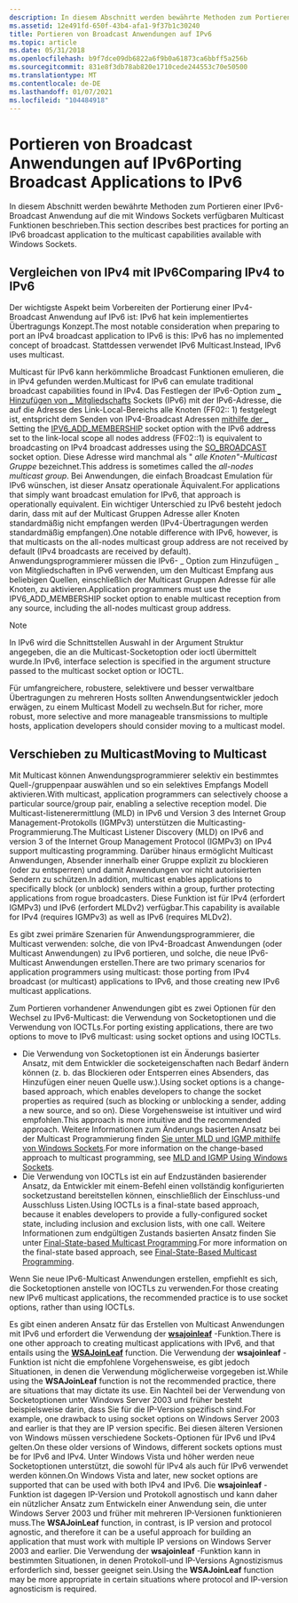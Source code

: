 ```yaml
---
description: In diesem Abschnitt werden bewährte Methoden zum Portieren einer IPv6-Broadcast Anwendung auf die mit Windows Sockets verfügbaren Multicast Funktionen beschrieben.
ms.assetid: 12e491fd-650f-43b4-afa1-9f37b1c30240
title: Portieren von Broadcast Anwendungen auf IPv6
ms.topic: article
ms.date: 05/31/2018
ms.openlocfilehash: b9f7dce09db6822a6f9b0a61873ca6bbff5a256b
ms.sourcegitcommit: 831e8f3db78ab820e1710cede244553c70e50500
ms.translationtype: MT
ms.contentlocale: de-DE
ms.lasthandoff: 01/07/2021
ms.locfileid: "104484918"
---
```

# <a name="porting-broadcast-applications-to-ipv6"></a><span data-ttu-id="7e964-103">Portieren von Broadcast Anwendungen auf IPv6</span><span class="sxs-lookup"><span data-stu-id="7e964-103">Porting Broadcast Applications to IPv6</span></span>

<span data-ttu-id="7e964-104">In diesem Abschnitt werden bewährte Methoden zum Portieren einer IPv6-Broadcast Anwendung auf die mit Windows Sockets verfügbaren Multicast Funktionen beschrieben.</span><span class="sxs-lookup"><span data-stu-id="7e964-104">This section describes best practices for porting an IPv6 broadcast application to the multicast capabilities available with Windows Sockets.</span></span>

## <a name="comparing-ipv4-to-ipv6"></a><span data-ttu-id="7e964-105">Vergleichen von IPv4 mit IPv6</span><span class="sxs-lookup"><span data-stu-id="7e964-105">Comparing IPv4 to IPv6</span></span>

<span data-ttu-id="7e964-106">Der wichtigste Aspekt beim Vorbereiten der Portierung einer IPv4-Broadcast Anwendung auf IPv6 ist: IPv6 hat kein implementiertes Übertragungs Konzept.</span><span class="sxs-lookup"><span data-stu-id="7e964-106">The most notable consideration when preparing to port an IPv4 broadcast application to IPv6 is this: IPv6 has no implemented concept of broadcast.</span></span> <span data-ttu-id="7e964-107">Stattdessen verwendet IPv6 Multicast.</span><span class="sxs-lookup"><span data-stu-id="7e964-107">Instead, IPv6 uses multicast.</span></span>

<span data-ttu-id="7e964-108">Multicast für IPv6 kann herkömmliche Broadcast Funktionen emulieren, die in IPv4 gefunden werden.</span><span class="sxs-lookup"><span data-stu-id="7e964-108">Multicast for IPv6 can emulate traditional broadcast capabilities found in IPv4.</span></span> <span data-ttu-id="7e964-109">Das Festlegen der IPv6-Option zum [ \_ Hinzufügen von \_ Mitgliedschafts](ipproto-ipv6-socket-options.md) Sockets (IPv6) mit der IPv6-Adresse, die auf die Adresse des Link-Local-Bereichs alle Knoten (FF02:: 1) festgelegt ist, entspricht dem Senden von IPv4-Broadcast Adressen [mithilfe der \_ ](socket-options.md)</span><span class="sxs-lookup"><span data-stu-id="7e964-109">Setting the [IPV6\_ADD\_MEMBERSHIP](ipproto-ipv6-socket-options.md) socket option with the IPv6 address set to the link-local scope all nodes address (FF02::1) is equivalent to broadcasting on IPv4 broadcast addresses using the [SO\_BROADCAST](socket-options.md) socket option.</span></span> <span data-ttu-id="7e964-110">Diese Adresse wird manchmal als " *alle Knoten"-Multicast Gruppe* bezeichnet.</span><span class="sxs-lookup"><span data-stu-id="7e964-110">This address is sometimes called the *all-nodes multicast group*.</span></span> <span data-ttu-id="7e964-111">Bei Anwendungen, die einfach Broadcast Emulation für IPv6 wünschen, ist dieser Ansatz operationale Äquivalent.</span><span class="sxs-lookup"><span data-stu-id="7e964-111">For applications that simply want broadcast emulation for IPv6, that approach is operationally equivalent.</span></span> <span data-ttu-id="7e964-112">Ein wichtiger Unterschied zu IPv6 besteht jedoch darin, dass mit auf der Multicast Gruppen Adresse aller Knoten standardmäßig nicht empfangen werden (IPv4-Übertragungen werden standardmäßig empfangen).</span><span class="sxs-lookup"><span data-stu-id="7e964-112">One notable difference with IPv6, however, is that multicasts on the all-nodes multicast group address are not received by default (IPv4 broadcasts are received by default).</span></span> <span data-ttu-id="7e964-113">Anwendungsprogrammierer müssen die IPv6- \_ Option zum Hinzufügen \_ von Mitgliedschaften in IPv6 verwenden, um den Multicast Empfang aus beliebigen Quellen, einschließlich der Multicast Gruppen Adresse für alle Knoten, zu aktivieren.</span><span class="sxs-lookup"><span data-stu-id="7e964-113">Application programmers must use the IPV6\_ADD\_MEMBERSHIP socket option to enable multicast reception from any source, including the all-nodes multicast group address.</span></span>

> [!Note]  
> <span data-ttu-id="7e964-114">In IPv6 wird die Schnittstellen Auswahl in der Argument Struktur angegeben, die an die Multicast-Socketoption oder ioctl übermittelt wurde.</span><span class="sxs-lookup"><span data-stu-id="7e964-114">In IPv6, interface selection is specified in the argument structure passed to the multicast socket option or IOCTL.</span></span>

 

<span data-ttu-id="7e964-115">Für umfangreichere, robustere, selektivere und besser verwaltbare Übertragungen zu mehreren Hosts sollten Anwendungsentwickler jedoch erwägen, zu einem Multicast Modell zu wechseln.</span><span class="sxs-lookup"><span data-stu-id="7e964-115">But for richer, more robust, more selective and more manageable transmissions to multiple hosts, application developers should consider moving to a multicast model.</span></span>

## <a name="moving-to-multicast"></a><span data-ttu-id="7e964-116">Verschieben zu Multicast</span><span class="sxs-lookup"><span data-stu-id="7e964-116">Moving to Multicast</span></span>

<span data-ttu-id="7e964-117">Mit Multicast können Anwendungsprogrammierer selektiv ein bestimmtes Quell-/gruppenpaar auswählen und so ein selektives Empfangs Modell aktivieren.</span><span class="sxs-lookup"><span data-stu-id="7e964-117">With multicast, application programmers can selectively choose a particular source/group pair, enabling a selective reception model.</span></span> <span data-ttu-id="7e964-118">Die Multicast-listenerermittlung (MLD) in IPv6 und Version 3 des Internet Group Management-Protokolls (IGMPv3) unterstützen die Multicasting-Programmierung.</span><span class="sxs-lookup"><span data-stu-id="7e964-118">The Multicast Listener Discovery (MLD) on IPv6 and version 3 of the Internet Group Management Protocol (IGMPv3) on IPv4 support multicasting programming.</span></span> <span data-ttu-id="7e964-119">Darüber hinaus ermöglicht Multicast Anwendungen, Absender innerhalb einer Gruppe explizit zu blockieren (oder zu entsperren) und damit Anwendungen vor nicht autorisierten Sendern zu schützen.</span><span class="sxs-lookup"><span data-stu-id="7e964-119">In addition, multicast enables applications to specifically block (or unblock) senders within a group, further protecting applications from rogue broadcasters.</span></span> <span data-ttu-id="7e964-120">Diese Funktion ist für IPv4 (erfordert IGMPv3) und IPv6 (erfordert MLDv2) verfügbar.</span><span class="sxs-lookup"><span data-stu-id="7e964-120">This capability is available for IPv4 (requires IGMPv3) as well as IPv6 (requires MLDv2).</span></span>

<span data-ttu-id="7e964-121">Es gibt zwei primäre Szenarien für Anwendungsprogrammierer, die Multicast verwenden: solche, die von IPv4-Broadcast Anwendungen (oder Multicast Anwendungen) zu IPv6 portieren, und solche, die neue IPv6-Multicast Anwendungen erstellen.</span><span class="sxs-lookup"><span data-stu-id="7e964-121">There are two primary scenarios for application programmers using multicast: those porting from IPv4 broadcast (or multicast) applications to IPv6, and those creating new IPv6 multicast applications.</span></span>

<span data-ttu-id="7e964-122">Zum Portieren vorhandener Anwendungen gibt es zwei Optionen für den Wechsel zu IPv6-Multicast: die Verwendung von Socketoptionen und die Verwendung von IOCTLs.</span><span class="sxs-lookup"><span data-stu-id="7e964-122">For porting existing applications, there are two options to move to IPv6 multicast: using socket options and using IOCTLs.</span></span>

-   <span data-ttu-id="7e964-123">Die Verwendung von Socketoptionen ist ein Änderungs basierter Ansatz, mit dem Entwickler die socketeigenschaften nach Bedarf ändern können (z. b. das Blockieren oder Entsperren eines Absenders, das Hinzufügen einer neuen Quelle usw.).</span><span class="sxs-lookup"><span data-stu-id="7e964-123">Using socket options is a change-based approach, which enables developers to change the socket properties as required (such as blocking or unblocking a sender, adding a new source, and so on).</span></span> <span data-ttu-id="7e964-124">Diese Vorgehensweise ist intuitiver und wird empfohlen.</span><span class="sxs-lookup"><span data-stu-id="7e964-124">This approach is more intuitive and the recommended approach.</span></span> <span data-ttu-id="7e964-125">Weitere Informationen zum Änderungs basierten Ansatz bei der Multicast Programmierung finden [Sie unter MLD und IGMP mithilfe von Windows Sockets](igmp-and-windows-sockets.md).</span><span class="sxs-lookup"><span data-stu-id="7e964-125">For more information on the change-based approach to multicast programming, see [MLD and IGMP Using Windows Sockets](igmp-and-windows-sockets.md).</span></span>
-   <span data-ttu-id="7e964-126">Die Verwendung von IOCTLs ist ein auf Endzuständen basierender Ansatz, da Entwickler mit einem-Befehl einen vollständig konfigurierten socketzustand bereitstellen können, einschließlich der Einschluss-und Ausschluss Listen.</span><span class="sxs-lookup"><span data-stu-id="7e964-126">Using IOCTLs is a final-state based approach, because it enables developers to provide a fully-configured socket state, including inclusion and exclusion lists, with one call.</span></span> <span data-ttu-id="7e964-127">Weitere Informationen zum endgültigen Zustands basierten Ansatz finden Sie unter [Final-State-based Multicast Programming](final-state-based-multicast-programming.md).</span><span class="sxs-lookup"><span data-stu-id="7e964-127">For more information on the final-state based approach, see [Final-State-Based Multicast Programming](final-state-based-multicast-programming.md).</span></span>

<span data-ttu-id="7e964-128">Wenn Sie neue IPv6-Multicast Anwendungen erstellen, empfiehlt es sich, die Socketoptionen anstelle von IOCTLs zu verwenden.</span><span class="sxs-lookup"><span data-stu-id="7e964-128">For those creating new IPv6 multicast applications, the recommended practice is to use socket options, rather than using IOCTLs.</span></span>

<span data-ttu-id="7e964-129">Es gibt einen anderen Ansatz für das Erstellen von Multicast Anwendungen mit IPv6 und erfordert die Verwendung der [**wsajoinleaf**](/windows/desktop/api/Winsock2/nf-winsock2-wsajoinleaf) -Funktion.</span><span class="sxs-lookup"><span data-stu-id="7e964-129">There is one other approach to creating multicast applications with IPv6, and that entails using the [**WSAJoinLeaf**](/windows/desktop/api/Winsock2/nf-winsock2-wsajoinleaf) function.</span></span> <span data-ttu-id="7e964-130">Die Verwendung der **wsajoinleaf** -Funktion ist nicht die empfohlene Vorgehensweise, es gibt jedoch Situationen, in denen die Verwendung möglicherweise vorgegeben ist.</span><span class="sxs-lookup"><span data-stu-id="7e964-130">While using the **WSAJoinLeaf** function is not the recommended practice, there are situations that may dictate its use.</span></span> <span data-ttu-id="7e964-131">Ein Nachteil bei der Verwendung von Socketoptionen unter Windows Server 2003 und früher besteht beispielsweise darin, dass Sie für die IP-Version spezifisch sind.</span><span class="sxs-lookup"><span data-stu-id="7e964-131">For example, one drawback to using socket options on Windows Server 2003 and earlier is that they are IP version specific.</span></span> <span data-ttu-id="7e964-132">Bei diesen älteren Versionen von Windows müssen verschiedene Sockets-Optionen für IPv6 und IPv4 gelten.</span><span class="sxs-lookup"><span data-stu-id="7e964-132">On these older versions of Windows, different sockets options must be for IPv6 and IPv4.</span></span> <span data-ttu-id="7e964-133">Unter Windows Vista und höher werden neue Socketoptionen unterstützt, die sowohl für IPv4 als auch für IPv6 verwendet werden können.</span><span class="sxs-lookup"><span data-stu-id="7e964-133">On Windows Vista and later, new socket options are supported that can be used with both IPv4 and IPv6.</span></span> <span data-ttu-id="7e964-134">Die **wsajoinleaf** -Funktion ist dagegen IP-Version und Protokoll agnostisch und kann daher ein nützlicher Ansatz zum Entwickeln einer Anwendung sein, die unter Windows Server 2003 und früher mit mehreren IP-Versionen funktionieren muss.</span><span class="sxs-lookup"><span data-stu-id="7e964-134">The **WSAJoinLeaf** function, in contrast, is IP version and protocol agnostic, and therefore it can be a useful approach for building an application that must work with multiple IP versions on Windows Server 2003 and earlier.</span></span> <span data-ttu-id="7e964-135">Die Verwendung der **wsajoinleaf** -Funktion kann in bestimmten Situationen, in denen Protokoll-und IP-Versions Agnostizismus erforderlich sind, besser geeignet sein.</span><span class="sxs-lookup"><span data-stu-id="7e964-135">Using the **WSAJoinLeaf** function may be more appropriate in certain situations where protocol and IP-version agnosticism is required.</span></span>

 

 




